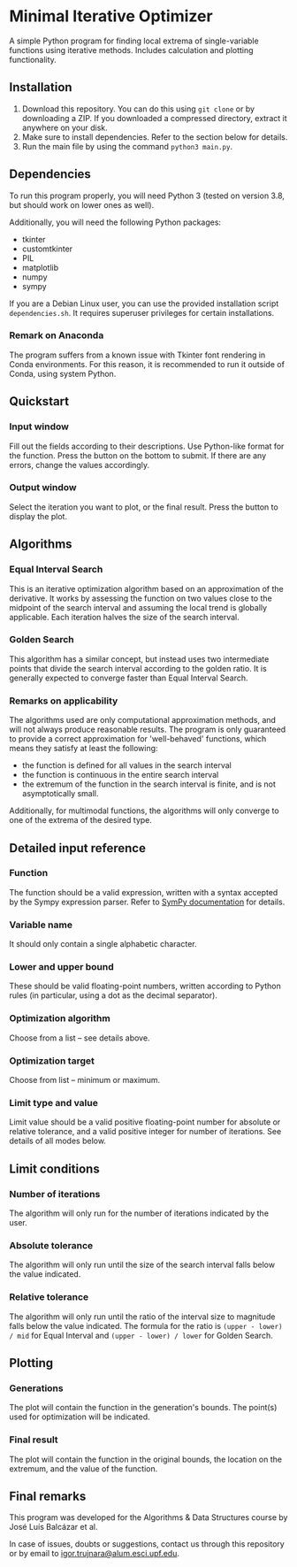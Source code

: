 # Minimal Iterative Optimizer
A simple Python program for finding local extrema of single-variable functions using iterative methods. Includes calculation and plotting functionality.

## Installation
1. Download this repository. You can do this using `git clone` or by downloading a ZIP. If you downloaded a compressed directory, extract it anywhere on your disk.
2. Make sure to install dependencies. Refer to the section below for details.
3. Run the main file by using the command `python3 main.py`.

## Dependencies
To run this program properly, you will need Python 3 (tested on version 3.8, but should work on lower ones as well).

Additionally, you will need the following Python packages:
- tkinter
- customtkinter
- PIL
- matplotlib
- numpy
- sympy

If you are a Debian Linux user, you can use the provided installation script `dependencies.sh`. It requires superuser privileges for certain installations.

### Remark on Anaconda
The program suffers from a known issue with Tkinter font rendering in Conda environments. For this reason, it is recommended to run it outside of Conda, using system Python.

## Quickstart
### Input window
Fill out the fields according to their descriptions. Use Python-like format for the function. Press the button on the bottom to submit. If there are any errors, change the values accordingly.
### Output window
Select the iteration you want to plot, or the final result. Press the button to display the plot.

## Algorithms
### Equal Interval Search
This is an iterative optimization algorithm based on an approximation of the derivative. It works by assessing the function on two values close to the midpoint of the search interval and assuming the local trend is globally applicable. Each iteration halves the size of the search interval.
### Golden Search
This algorithm has a similar concept, but instead uses two intermediate points that divide the search interval according to the golden ratio. It is generally expected to converge faster than Equal Interval Search.
### Remarks on applicability
The algorithms used are only computational approximation methods, and will not always produce reasonable results. The program is only guaranteed to provide a correct approximation for 'well-behaved' functions, which means they satisfy at least the following:
- the function is defined for all values in the search interval
- the function is continuous in the entire search interval
- the extremum of the function in the search interval is finite, and is not asymptotically small.

Additionally, for multimodal functions, the algorithms will only converge to one of the extrema of the desired type.

## Detailed input reference
### Function
The function should be a valid expression, written with a syntax accepted by the Sympy expression parser. Refer to [SymPy documentation](https://docs.sympy.org) for details.
### Variable name
It should only contain a single alphabetic character.
### Lower and upper bound
These should be valid floating-point numbers, written according to Python rules (in particular, using a dot as the decimal separator).
### Optimization algorithm
Choose from a list &ndash; see details above.
### Optimization target
Choose from list &ndash; minimum or maximum.
### Limit type and value
Limit value should be a valid positive floating-point number for absolute or relative tolerance, and a valid positive integer for number of iterations. See details of all modes below.

## Limit conditions
### Number of iterations
The algorithm will only run for the number of iterations indicated by the user.
### Absolute tolerance
The algorithm will only run until the size of the search interval falls below the value indicated.
### Relative tolerance
The algorithm will only run until the ratio of the interval size to magnitude falls below the value indicated. The formula for the ratio is `(upper - lower) / mid` for Equal Interval and `(upper - lower) / lower` for Golden Search.

## Plotting
### Generations
The plot will contain the function in the generation's bounds. The point(s) used for optimization will be indicated.
### Final result 
The plot will contain the function in the original bounds, the location on the extremum, and the value of the function.

## Final remarks
This program was developed for the Algorithms & Data Structures course by Jos&eacute; Lu&iacute;s Balc&aacute;zar et al.

In case of issues, doubts or suggestions, contact us through this repository or by email to [igor.trujnara@alum.esci.upf.edu](mailto:igor.trujnara@alum.esci.upf.edu).
